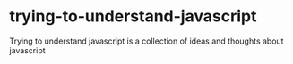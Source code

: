 # trying-to-understand-javascript
Trying to understand javascript is a collection of ideas and thoughts about javascript
